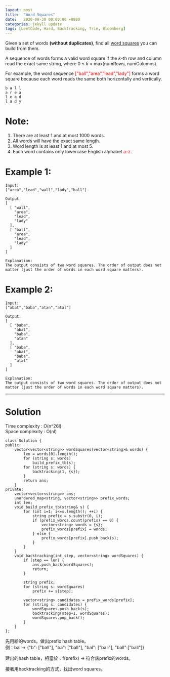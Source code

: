 ```yaml
---
layout: post
title:  "Word Squares"
date:   2020-09-30 00:00:00 +0800
categories: jekyll update
tags: [LeetCode, Hard, Backtracking, Trie, Bloomberg]
---
```

Given a set of words **(without duplicates)**, find all [word squares](https://en.wikipedia.org/wiki/Word_square) you can build from them.  

A sequence of words forms a valid word square if the *k*-th row and column read the exact same string, where 0 ≤ *k* < max(numRows, numColumns).  

For example, the word sequence <font color="red">["ball","area","lead","lady"]</font> forms a word square because each word reads the same both horizontally and vertically.  

	b a l l
	a r e a
	l e a d
	l a d y

# Note:  
1. There are at least 1 and at most 1000 words.
2. All words will have the exact same length.
3. Word length is at least 1 and at most 5.
4. Each word contains only lowercase English alphabet <font color="red">a-z</font>.

# Example 1:  
	Input:
	["area","lead","wall","lady","ball"]

	Output:
	[
	  [ "wall",
	    "area",
	    "lead",
	    "lady"
	  ],
	  [ "ball",
	    "area",
	    "lead",
	    "lady"
	  ]
	]

	Explanation:
	The output consists of two word squares. The order of output does not matter (just the order of words in each word square matters).

# Example 2:  
	Input:
	["abat","baba","atan","atal"]

	Output:
	[
	  [ "baba",
	    "abat",
	    "baba",
	    "atan"
	  ],
	  [ "baba",
	    "abat",
	    "baba",
	    "atal"
	  ]
	]

	Explanation:
	The output consists of two word squares. The order of output does not matter (just the order of words in each word square matters).

______________________  

# Solution

Time complexity : O(n^26l)  
Space complexity : O(nl)  

	class Solution {
	public:
	    vector<vector<string>> wordSquares(vector<string>& words) {
	        len = words[0].length();
	        for (string s: words)
	            build_prefix_tb(s);
	        for (string s: words) {
	            backtracking(1, {s});
	        }
	        return ans;
	    }
	private:
	    vector<vector<string>> ans;
	    unordered_map<string, vector<string>> prefix_words;
	    int len;
	    void build_prefix_tb(string& s) {
	        for (int i=1; i<=s.length(); ++i) {
	            string prefix = s.substr(0, i);
	            if (prefix_words.count(prefix) == 0) {
	                vector<string> words = {s};
	                prefix_words[prefix] = words;
	            } else {
	                prefix_words[prefix].push_back(s);
	            }
	        }
	    }
	    void backtracking(int step, vector<string> wordSquares) {
	        if (step == len) {
	            ans.push_back(wordSquares);
	            return;
	        }
	        
	        string prefix;
	        for (string s: wordSquares)
	            prefix += s[step];
	        
	        vector<string> candidates = prefix_words[prefix];
	        for (string s: candidates) {
	            wordSquares.push_back(s);
	            backtracking(step+1, wordSquares);
	            wordSquares.pop_back();
	        }
	    }
	};

先用給的words，做出prefix hash table。  
例：ball-> {"b": ["ball"], "ba": ["ball"], "bal": ["ball"], "ball":["ball"]}  

建出的hash table，相當於：f(prefix) → 符合該prefix的words。  

接著用backtracking的方式，找出word squares。